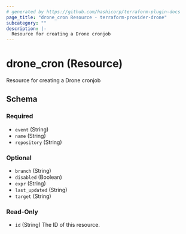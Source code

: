 ```yaml
---
# generated by https://github.com/hashicorp/terraform-plugin-docs
page_title: "drone_cron Resource - terraform-provider-drone"
subcategory: ""
description: |-
  Resource for creating a Drone cronjob
---
```


# drone_cron (Resource)

Resource for creating a Drone cronjob



<!-- schema generated by tfplugindocs -->
## Schema

### Required

- `event` (String)
- `name` (String)
- `repository` (String)

### Optional

- `branch` (String)
- `disabled` (Boolean)
- `expr` (String)
- `last_updated` (String)
- `target` (String)

### Read-Only

- `id` (String) The ID of this resource.


